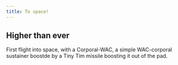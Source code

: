 ```yaml
---
title: To space!
---
```


## Higher than ever

First flight into space, with a Corporal-WAC, a simple WAC-corporal sustainer boostde by a  Tiny Tim missile boosting it out of the pad. 
